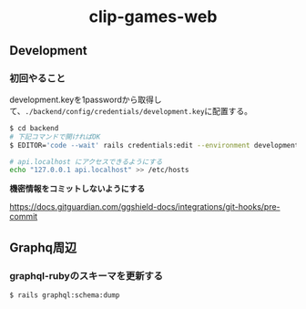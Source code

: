 <p><h1 align="center">clip-games-web</h1></p>

## Development

### 初回やること

development.keyを1passwordから取得して、`./backend/config/credentials/development.key`に配置する。

```bash
$ cd backend
# 下記コマンドで開ければOK
$ EDITOR='code --wait' rails credentials:edit --environment development
```

```bash
# api.localhost にアクセスできるようにする
echo "127.0.0.1 api.localhost" >> /etc/hosts
```

**機密情報をコミットしないようにする**

https://docs.gitguardian.com/ggshield-docs/integrations/git-hooks/pre-commit

## Graphq周辺

### graphql-rubyのスキーマを更新する

```bash
$ rails graphql:schema:dump 
```
